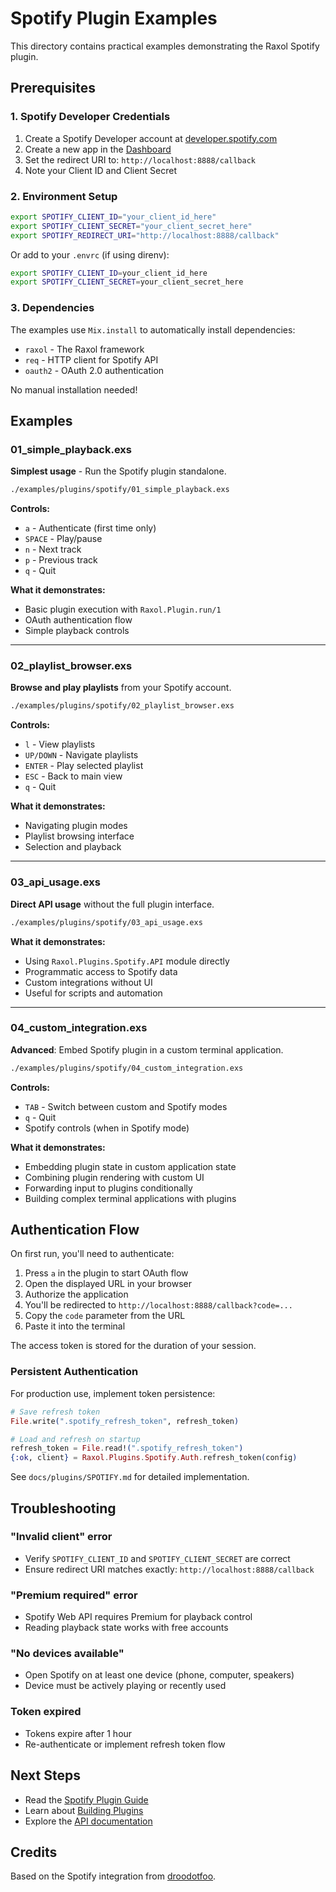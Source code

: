 # Spotify Plugin Examples

This directory contains practical examples demonstrating the Raxol Spotify plugin.

## Prerequisites

### 1. Spotify Developer Credentials

1. Create a Spotify Developer account at [developer.spotify.com](https://developer.spotify.com)
2. Create a new app in the [Dashboard](https://developer.spotify.com/dashboard)
3. Set the redirect URI to: `http://localhost:8888/callback`
4. Note your Client ID and Client Secret

### 2. Environment Setup

```bash
export SPOTIFY_CLIENT_ID="your_client_id_here"
export SPOTIFY_CLIENT_SECRET="your_client_secret_here"
export SPOTIFY_REDIRECT_URI="http://localhost:8888/callback"
```

Or add to your `.envrc` (if using direnv):

```bash
export SPOTIFY_CLIENT_ID=your_client_id_here
export SPOTIFY_CLIENT_SECRET=your_client_secret_here
```

### 3. Dependencies

The examples use `Mix.install` to automatically install dependencies:
- `raxol` - The Raxol framework
- `req` - HTTP client for Spotify API
- `oauth2` - OAuth 2.0 authentication

No manual installation needed!

## Examples

### 01_simple_playback.exs

**Simplest usage** - Run the Spotify plugin standalone.

```bash
./examples/plugins/spotify/01_simple_playback.exs
```

**Controls:**
- `a` - Authenticate (first time only)
- `SPACE` - Play/pause
- `n` - Next track
- `p` - Previous track
- `q` - Quit

**What it demonstrates:**
- Basic plugin execution with `Raxol.Plugin.run/1`
- OAuth authentication flow
- Simple playback controls

---

### 02_playlist_browser.exs

**Browse and play playlists** from your Spotify account.

```bash
./examples/plugins/spotify/02_playlist_browser.exs
```

**Controls:**
- `l` - View playlists
- `UP/DOWN` - Navigate playlists
- `ENTER` - Play selected playlist
- `ESC` - Back to main view
- `q` - Quit

**What it demonstrates:**
- Navigating plugin modes
- Playlist browsing interface
- Selection and playback

---

### 03_api_usage.exs

**Direct API usage** without the full plugin interface.

```bash
./examples/plugins/spotify/03_api_usage.exs
```

**What it demonstrates:**
- Using `Raxol.Plugins.Spotify.API` module directly
- Programmatic access to Spotify data
- Custom integrations without UI
- Useful for scripts and automation

---

### 04_custom_integration.exs

**Advanced**: Embed Spotify plugin in a custom terminal application.

```bash
./examples/plugins/spotify/04_custom_integration.exs
```

**Controls:**
- `TAB` - Switch between custom and Spotify modes
- `q` - Quit
- Spotify controls (when in Spotify mode)

**What it demonstrates:**
- Embedding plugin state in custom application state
- Combining plugin rendering with custom UI
- Forwarding input to plugins conditionally
- Building complex terminal applications with plugins

## Authentication Flow

On first run, you'll need to authenticate:

1. Press `a` in the plugin to start OAuth flow
2. Open the displayed URL in your browser
3. Authorize the application
4. You'll be redirected to `http://localhost:8888/callback?code=...`
5. Copy the `code` parameter from the URL
6. Paste it into the terminal

The access token is stored for the duration of your session.

### Persistent Authentication

For production use, implement token persistence:

```elixir
# Save refresh token
File.write(".spotify_refresh_token", refresh_token)

# Load and refresh on startup
refresh_token = File.read!(".spotify_refresh_token")
{:ok, client} = Raxol.Plugins.Spotify.Auth.refresh_token(config)
```

See `docs/plugins/SPOTIFY.md` for detailed implementation.

## Troubleshooting

### "Invalid client" error

- Verify `SPOTIFY_CLIENT_ID` and `SPOTIFY_CLIENT_SECRET` are correct
- Ensure redirect URI matches exactly: `http://localhost:8888/callback`

### "Premium required" error

- Spotify Web API requires Premium for playback control
- Reading playback state works with free accounts

### "No devices available"

- Open Spotify on at least one device (phone, computer, speakers)
- Device must be actively playing or recently used

### Token expired

- Tokens expire after 1 hour
- Re-authenticate or implement refresh token flow

## Next Steps

- Read the [Spotify Plugin Guide](../../../docs/plugins/SPOTIFY.md)
- Learn about [Building Plugins](../../../docs/plugins/BUILDING_PLUGINS.md)
- Explore the [API documentation](../../../lib/raxol/plugins/spotify/)

## Credits

Based on the Spotify integration from [droodotfoo](https://droodotfoo.foo).
